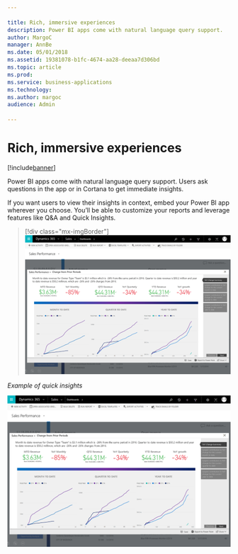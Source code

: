 ```yaml
---

title: Rich, immersive experiences
description: Power BI apps come with natural language query support.
author: MargoC
manager: AnnBe
ms.date: 05/01/2018
ms.assetid: 19381078-b1fc-4674-aa28-deeaa7d306bd
ms.topic: article
ms.prod: 
ms.service: business-applications
ms.technology: 
ms.author: margoc
audience: Admin

---
```

#  Rich, immersive experiences 


[!include[banner](../../includes/banner.md)]

Power BI apps come with natural language query support. Users ask questions in
the app or in Cortana to get immediate insights.

If you want users to view their insights in context, embed your Power BI app
wherever you choose. You’ll be able to customize your reports and leverage
features like Q&A and Quick Insights.

> [!div class="mx-imgBorder"]
> ![A screenshot showing an example of quick insights](media/rich-immersive-experiences-1.png "A screenshot showing an example of quick insights")


*Example of quick insights*

![A screenshot showing an example of quick insights](media/rich-immersive-experiences-1.png "A screenshot showing an example of quick insights")
